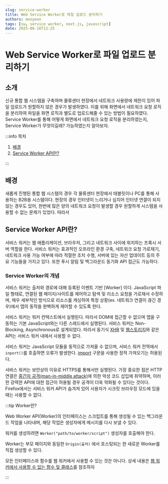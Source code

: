 ```yaml
---
slug: service-worker
title: Web Service Worker로 파일 업로드 분리하기
authors: mooyeon
tags: [sw, service worker, next.js, javascript]
date: 2025-06-16T12:25
---
```


# Web Service Worker로 파일 업로드 분리하기

## 소개

신규 통합 웹 시스템을 구축하며 물류센터 현장에서 네트워크 사용량에 제한이 있어 파일 업로드가 원할하지 않은 경우가 발생하였다. 이를 위해 화면에서 네트워크 요청 로직을 분리하여 파일을 화면 로직과 별도로 업로드해줄 수 있는 방법이 필요하였다. Service Worker를 통해 어떻게 화면에서 네트워크 요청 로직을 분리하였는지, Service Worker가 무엇이길래? 가능하였는지 알아보자.

:::info 목차

1. [배경](#배경)
2. [Service Worker API란?](#service-worker-api란)

:::

<!--truncate-->

## 배경

새롭게 진행된 통합 웹 시스템의 경우 각 물류센터 현장에서 태블릿이나 PC를 통해 사용하는 B2B용 시스템이다. 현장의 경우 인터넷이 느리거나 심지어 인터넷 연결이 되지 않는 경우도 있어, 한번에 많은 양의 네트워크 요청이 발생할 경우 원할하게 시스템을 사용할 수 없는 문제가 있었다. 따라서

## Service Worker API란?

서비스 워커는 웹 애플리케이션, 브라우저, 그리고 네트워크 사이에 위치하는 프록시 서버 역할을 한다. 서비스 워커는 효과적인 오프라인 환경 구축, 네트워크 요청 가로채기, 네트워크 사용 가능 여부에 따라 적절한 조치 수행, 서버에 있는 자산 업데이트 등의 주요 기능들을 가지고 있다. 또한 푸시 알림 및 백그라운드 동기화 API 접근도 가능하다.

### Service Worker의 개념

서비스 워커는 출처와 경로에 대해 등록된 이벤트 기반 [Worker] 이다. JavaScript 파일 형태로, 연결된 웹 페이지/사이트를 제어하고 탐색 및 리소스 요청을 가로채서 수정하며, 매우 세부적인 방식으로 리소스를 캐싱하여 특정 상황(ex. 네트워크 연결이 끊긴 경우)에서 앱의 동작을 완벽하게 제어할 수 있도록 한다.

서비스 워커는 워커 컨텍스트에서 실행된다. 따라서 DOM에 접근할 수 없으며 앱을 구동하는 기본 JavaScript와는 다른 스레드에서 실행된다. 서비스 워커는 Non-Blocking, Asynchronous로 설계되었다. 따라서 동기식 [XHR](https://developer.mozilla.org/en-US/docs/Web/API/XMLHttpRequest) 및 [웹스토리지](https://developer.mozilla.org/en-US/docs/Web/API/Web_Storage_API)와 같은 API는 서비스 워커 내에서 사용할 수 없다.

서비스 워커는 JavaScript 모듈을 동적으로 가져올 수 없으며, 서비스 워커 전역에서 `inport()`를 호출하면 오류가 발생한다. [import](https://developer.mozilla.org/en-US/docs/Web/JavaScript/Reference/Statements/import) 구문을 사용한 정적 가져오기는 허용된다.

서비스 워커는 보안상의 이유로 HTTPS를 통해서만 실행된다. 가장 중요한 점은 HTTP 연결은 [중간자 공격(man-in-middle attack)](https://developer.mozilla.org/en-US/docs/Glossary/MitM)에 의한 악성 코드 삽입에 취약하며, 이러한 강력한 API에 대한 접근이 허용될 경우 공격이 더욱 악화될 수 있다는 것이다. Firefox에서는 서비스 워커 API가 숨겨져 있어 사용자가 시크릿 브라우징 모드에 있을 때는 사용할 수 없다.

:::tip Worker란?

Web Worker API(Worker)의 인터페이스는 스크립트를 통해 생성될 수 있는 백그라운드 작업을 나타내며, 해당 작업은 생성자에게 메시지를 다시 보낼 수 있다.

워커를 생성하려면 `Worker("path/to/worker/script")` 생성자를 호출해야 한다.

Worker는 부모 페이지와 동일한 `Origin(출처)` 에서 호스팅되는 한 새로운 Worker를 직접 생성할 수 있다.

모든 인터페이스와 함수를 웹 워커에서 사용할 수 있는 것은 아니다. 상세 내용은 [웹 워커에서 사용할 수 있는 함수 및 클래스](https://developer.mozilla.org/en-US/docs/Web/API/Web_Workers_API/Functions_and_classes_available_to_workers)를 참조하자

:::
